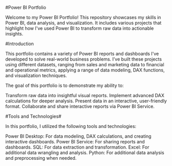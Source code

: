 #Power BI Portfolio

Welcome to my Power BI Portfolio! This repository showcases my skills in Power BI, data analysis, and visualization. It includes various projects that highlight how I've used Power BI to transform raw data into actionable insights.


#Introduction

This portfolio contains a variety of Power BI reports and dashboards I've developed to solve real-world business problems. I’ve built these projects using different datasets, ranging from sales and marketing data to financial and operational metrics, applying a range of data modeling, DAX functions, and visualization techniques.

The goal of this portfolio is to demonstrate my ability to:

Transform raw data into insightful visual reports.
Implement advanced DAX calculations for deeper analysis.
Present data in an interactive, user-friendly format.
Collaborate and share interactive reports via Power BI Service.

#Tools and Technologies#

In this portfolio, I utilized the following tools and technologies:

Power BI Desktop: For data modeling, DAX calculations, and creating interactive dashboards.
Power BI Service: For sharing reports and dashboards.
SQL: For data extraction and transformation.
Excel: For additional data wrangling and analysis.
Python: For additional data analysis and preprocessing when needed.
